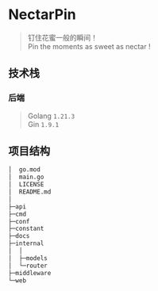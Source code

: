 # NectarPin
> 钉住花蜜一般的瞬间！  
> Pin the moments as sweet as nectar !  

## 技术栈
### 后端
> Golang `1.21.3`  
> Gin `1.9.1`

## 项目结构
```bash
│  go.mod
│  main.go
│  LICENSE
│  README.md
│
├─api
├─cmd 
├─conf
├─constant
├─docs
├─internal 
│  │
│  ├─models
│  └─router
├─middleware
└─web
```